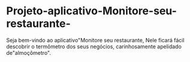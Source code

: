 # Projeto-aplicativo-Monitore-seu-restaurante-
Seja bem-vindo ao aplicativo"Monitore seu restaurante, Nele ficará fácil descobrir o termômetro dos seus negócios, carinhosamente apelidado de"almoçômetro".
